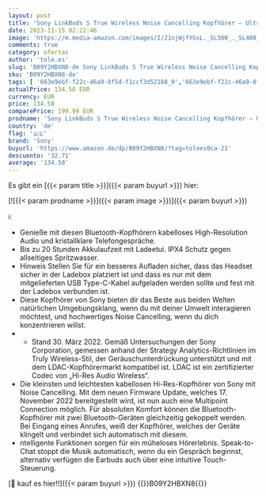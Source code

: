 ```yaml
---
layout: post
title: 'Sony LinkBuds S True Wireless Noise Cancelling Kopfhörer – Ultraleicht für ganztägigen Komfort mit kristallklarer Gesprächsqualität – Bis zu 20 Stunden Akkulaufzeit mit Ladeetui – Ecru'
date: 2023-11-15 02:22:46
image: 'https://m.media-amazon.com/images/I/21njWjfYGsL._SL500_._SL400_.jpg'
comments: true
category: ofertas
author: 'tole.es'
slug: 'B09Y2HBXN8-de Sony LinkBuds S True Wireless Noise Cancelling Kopfhörer –...'
sku: 'B09Y2HBXN8-de'
tags: [ '663e9ebf-f22c-46a9-8f5d-f1ccf3d521b8_0','663e9ebf-f22c-46a9-8f5d-f1ccf3d521b8_1301','663e9ebf-f22c-46a9-8f5d-f1ccf3d521b8_401','663e9ebf-f22c-46a9-8f5d-f1ccf3d521b8_4501','Arborist Merchandising Root','Bluetooth-Kopfhörer','Elektronik & Foto','In-Ear Ohrhörer','Kopfhoerer','Kopfhörer','Kopfhörer & Zubehör','Kunden-Favoriten: Home Entertainment','Kunden-Favoriten: Technische Produkte','Self Service','Special Features Stores','sony','🇩🇪', ]
actualPrice: 134.58 EUR
currency: EUR
price: 134.58
comparePrice: 199.99 EUR
prodname: 'Sony LinkBuds S True Wireless Noise Cancelling Kopfhörer – Ultraleicht für ganztägigen Komfort mit kristallklarer Gesprächsqualität – Bis zu 20 Stunden Akkulaufzeit mit Ladeetui – Ecru'
country: 'de'
flag: '🇩🇪'
brand: 'Sony'
buyurl: 'https://www.amazon.de/dp/B09Y2HBXN8/?tag=tolees0ca-21'
descuento: '32.71'
average: '134.58'
---
```


Es gibt ein [{{< param title >}}]({{< param buyurl >}}) hier:

[![{{< param prodname >}}]({{< param image >}})]({{< param buyurl >}})

ℹ️:

- Genieße mit diesen Bluetooth-Kopfhörern kabelloses High-Resolution Audio und kristallklare Telefongespräche.
- Bis zu 20 Stunden Akkulaufzeit mit Ladeetui. IPX4 Schutz gegen allseitiges Spritzwasser.
- Hinweis Stellen Sie für ein besseres Aufladen sicher, dass das Headset sicher in der Ladebox platziert ist und dass es nur mit dem mitgelieferten USB Type-C-Kabel aufgeladen werden sollte und fest mit der Ladebox verbunden ist.
- Diese Kopfhörer von Sony bieten dir das Beste aus beiden Welten natürlichen Umgebungsklang, wenn du mit deiner Umwelt interagieren möchtest, und hochwertiges Noise Cancelling, wenn du dich konzentrieren willst.
- * Stand 30. März 2022. Gemäß Untersuchungen der Sony Corporation, gemessen anhand der Strategy Analytics-Richtlinien im Truly Wireless-Stil, der Geräuschunterdrückung unterstützt und mit dem LDAC-Kopfhörermarkt kompatibel ist. LDAC ist ein zertifizierter Codec von „Hi-Res Audio Wireless“.
- Die kleinsten und leichtesten kabellosen Hi-Res-Kopfhörer von Sony mit Noise Cancelling. Mit dem neuen Firmware Update, welches 17. November 2022 bereitgestellt wird, ist nun auch eine Multipoint Connection möglich. Für absoluten Komfort können die Bluetooth-Kopfhörer mit zwei Bluetooth-Geräten gleichzeitig gekoppelt werden. Bei Eingang eines Anrufes, weiß der Kopfhörer, welches der Geräte klingelt und verbindet sich automatisch mit diesem.
- ntelligente Funktionen sorgen für ein müheloses Hörerlebnis. Speak-to-Chat stoppt die Musik automatisch, wenn du ein Gespräch beginnst, alternativ verfügen die Earbuds auch über eine intuitive Touch-Steuerung.

[🛒 kauf es hier!!]({{< param buyurl >}})
{{<world>}}B09Y2HBXN8{{</world>}}

